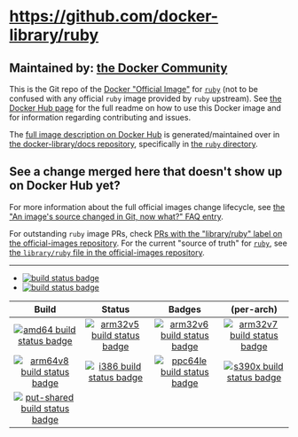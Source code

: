 # https://github.com/docker-library/ruby

## Maintained by: [the Docker Community](https://github.com/docker-library/ruby)

This is the Git repo of the [Docker "Official Image"](https://github.com/docker-library/official-images#what-are-official-images) for [`ruby`](https://hub.docker.com/_/ruby/) (not to be confused with any official `ruby` image provided by `ruby` upstream). See [the Docker Hub page](https://hub.docker.com/_/ruby/) for the full readme on how to use this Docker image and for information regarding contributing and issues.

The [full image description on Docker Hub](https://hub.docker.com/_/ruby/) is generated/maintained over in [the docker-library/docs repository](https://github.com/docker-library/docs), specifically in [the `ruby` directory](https://github.com/docker-library/docs/tree/master/ruby).

## See a change merged here that doesn't show up on Docker Hub yet?

For more information about the full official images change lifecycle, see [the "An image's source changed in Git, now what?" FAQ entry](https://github.com/docker-library/faq#an-images-source-changed-in-git-now-what).

For outstanding `ruby` image PRs, check [PRs with the "library/ruby" label on the official-images repository](https://github.com/docker-library/official-images/labels/library%2Fruby). For the current "source of truth" for [`ruby`](https://hub.docker.com/_/ruby/), see [the `library/ruby` file in the official-images repository](https://github.com/docker-library/official-images/blob/master/library/ruby).

---

-	[![build status badge](https://img.shields.io/travis/docker-library/ruby/master.svg?label=Travis%20CI)](https://travis-ci.org/docker-library/ruby/branches)
-	[![build status badge](https://img.shields.io/jenkins/s/https/doi-janky.infosiftr.net/job/update.sh/job/ruby.svg?label=Automated%20update.sh)](https://doi-janky.infosiftr.net/job/update.sh/job/ruby)

| Build | Status | Badges | (per-arch) |
|:-:|:-:|:-:|:-:|
| [![amd64 build status badge](https://img.shields.io/jenkins/s/https/doi-janky.infosiftr.net/job/multiarch/job/amd64/job/ruby.svg?label=amd64)](https://doi-janky.infosiftr.net/job/multiarch/job/amd64/job/ruby) | [![arm32v5 build status badge](https://img.shields.io/jenkins/s/https/doi-janky.infosiftr.net/job/multiarch/job/arm32v5/job/ruby.svg?label=arm32v5)](https://doi-janky.infosiftr.net/job/multiarch/job/arm32v5/job/ruby) | [![arm32v6 build status badge](https://img.shields.io/jenkins/s/https/doi-janky.infosiftr.net/job/multiarch/job/arm32v6/job/ruby.svg?label=arm32v6)](https://doi-janky.infosiftr.net/job/multiarch/job/arm32v6/job/ruby) | [![arm32v7 build status badge](https://img.shields.io/jenkins/s/https/doi-janky.infosiftr.net/job/multiarch/job/arm32v7/job/ruby.svg?label=arm32v7)](https://doi-janky.infosiftr.net/job/multiarch/job/arm32v7/job/ruby) |
| [![arm64v8 build status badge](https://img.shields.io/jenkins/s/https/doi-janky.infosiftr.net/job/multiarch/job/arm64v8/job/ruby.svg?label=arm64v8)](https://doi-janky.infosiftr.net/job/multiarch/job/arm64v8/job/ruby) | [![i386 build status badge](https://img.shields.io/jenkins/s/https/doi-janky.infosiftr.net/job/multiarch/job/i386/job/ruby.svg?label=i386)](https://doi-janky.infosiftr.net/job/multiarch/job/i386/job/ruby) | [![ppc64le build status badge](https://img.shields.io/jenkins/s/https/doi-janky.infosiftr.net/job/multiarch/job/ppc64le/job/ruby.svg?label=ppc64le)](https://doi-janky.infosiftr.net/job/multiarch/job/ppc64le/job/ruby) | [![s390x build status badge](https://img.shields.io/jenkins/s/https/doi-janky.infosiftr.net/job/multiarch/job/s390x/job/ruby.svg?label=s390x)](https://doi-janky.infosiftr.net/job/multiarch/job/s390x/job/ruby) |
| [![put-shared build status badge](https://img.shields.io/jenkins/s/https/doi-janky.infosiftr.net/job/put-shared/job/light/job/ruby.svg?label=put-shared)](https://doi-janky.infosiftr.net/job/put-shared/job/light/job/ruby) |

<!-- THIS FILE IS GENERATED BY https://github.com/docker-library/docs/blob/master/generate-repo-stub-readme.sh -->
